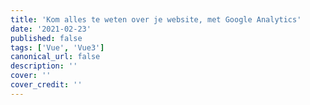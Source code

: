 ```yaml
---
title: 'Kom alles te weten over je website, met Google Analytics'
date: '2021-02-23' 
published: false
tags: ['Vue', 'Vue3']
canonical_url: false 
description: ''
cover: '' 
cover_credit: ''
---
```

